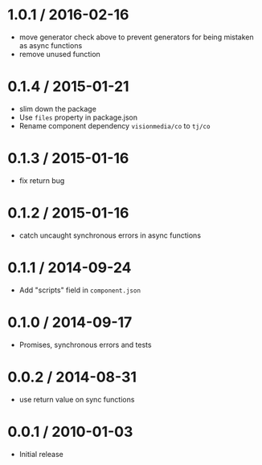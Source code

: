 
1.0.1 / 2016-02-16
==================

  * move generator check above to prevent generators for being mistaken as async functions
  * remove unused function

0.1.4 / 2015-01-21
==================

  * slim down the package
  * Use `files` property in package.json
  * Rename component dependency `visionmedia/co` to `tj/co`

0.1.3 / 2015-01-16
==================

  * fix return bug

0.1.2 / 2015-01-16
==================

  * catch uncaught synchronous errors in async functions

0.1.1 / 2014-09-24
==================

* Add "scripts" field in `component.json`

0.1.0 / 2014-09-17
==================

 * Promises, synchronous errors and tests

0.0.2 / 2014-08-31
==================

 * use return value on sync functions

0.0.1 / 2010-01-03
==================

  * Initial release
